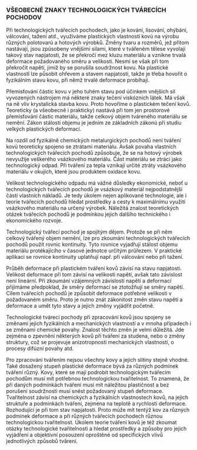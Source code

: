 ### VŠEOBECNÉ ZNAKY TECHNOLOGICKÝCH TVÁRECÍCH POCHODOV

Při technologických tvářecích pochodech, jako je kování, lisování, ohýbáni, válcování, tažení atd., využíváme plastických vlastností kovủ na výrobu různých polotovarủ a hotových výrobků. Změny tvaru a rozměrů, jež přitom nastávají, jsou zpủsobeny vnějšími silami, které v tvářeném tělese vyvolají takový stav napjatosti, že se překročí mez kluzu materiálu a vznikne trvalá deformace požadovaného směru a velikosti. Nesmí se však při tom překročit napětí, jimiž by se porušila soudržnost kovu. Na plastické vlastnostǐ lze působit ohřevem a stavem napjatosti, takže je třeba hovořit o fyzikálním stavu kovu, při němž trvalé deformace probíhají.

Přemisťování částic kovu v jeho tuhém stavu pod účinkem vnějších sil vyvozených nástrojem má některé znaky tečení viskózních látek. Má však na ně vliv krystalická stavba kovu. Proto hovoříme o plastickém tečení kovů. Teoreticky (a všeobecně i prakticky) nastává při tom jen prostorové přemisťování částic materiálu, takže celkový objem tváreného materiálu se nemění. Zákon stálosti objemu je jedním ze základních zákonủ při studiu velkých plastických deformací.

Na rozdíl od fyzikálně chemických metalurgických pochodů není tváření kovủ teoreticky spojeno se ztrátami materiálu. Avšak povaha vlastních technologických tvářecích pochodů způsobuje, že se na hotový výrobek nevyužije veškerého vsázkového materiálu. Část materiálu se ztrácí jako technologický odpad. Při tváření za tepla vznikají určité ztráty vsázkového materiálu v okujích, které jsou produktem oxidace kovu.

Velikost technologického odpadu má vážné důsledky ekonomické, neboť u technologických tvářecích pochodů je vsázkový materiál nejpodstatnější částí vlastních nákladů. Je tedy úkolem nejen aplikované technologie, ale i teorie tvářecích pochodů hledat prostředky a cesty k maximálnímu využití vsázkového materiálu na určený výrobek. Náležitá znalost teoretických otázek tvářecích pochodů je podmínkou jejich dalšího technického i ekonomického rozvoje.

Technologický tvářecí pochod je spojitým dějem. Protože se při něm celkový tvářený objem nemění, lze pro zkoumání technologických tvářecích pochodů použít rovnic kontinuity. Tyto rovnice vyjadřují stálost objemu materiálu protékajícího v časové jednotce určitým prŭřezem. V praktické aplikaci se rovnice kontinuity uplatňují např. při válcování nebo při tažení.

Průběh deformace při plastickém tváření kovů závisí na stavu napjatosti. Velikost deformace při tom závisí na velikosti napětí, avšak tato závislost není lineární. Při zkoumání vzájemných závislostí napětí a deformací přijímáme předpoklad, že směry deformací se ztotožňují se směry napětí. Cílem tvářecích pochodů je způsobit deformace potřebné velikosti v požadovaném směru. Proto je nutno znát zákonitost změn stavu napětí a deformace a umět tyto stavy a jejich změny vyjádřit početně.

Technologické tvárecí pochody při zpracování kovů jsou spojeny se změnami jejich fyzikálních a mechanických vlastností a v mnoha případech i se změnami chemické povahy. Znalost těchto změn je velmi důležitá. Jde zejména o zpevnění některých kovů pří tváření za studena, nebo o změny struktury, což se projevuje anizotropností mechanických vlastností, o procesy difúzní povahy atd.

Pro zpracování tvářením nejsou všechny kovy a jejich slitiny stejně vhodné. Také dosažený stupeň plastické deformace bývá za různých podmínek tváření různý. Kovy, které se mají podrobit technologickým tvářecím pochodům musí mít potřebnou technologickou tvařitelnost. To znamená, že při daných podmínkách tváření musí mít náležitou plastičnost a bez porušení soudržnosti musí snést požadovaný stupeň deformace. Tvařitelnost závisí na chemických a fyzikálních vlastnostech kovů, na jejich struktuře a podmínkách tváření, zejména na teplotě a rychlosti deformace. Rozhodující je při tom stav napjatosti. Proto mủže mít tentýž kov za různých podmínek deformace a při různých tvářecích pochodech různou technologickou tvařitelnost. Úkolem teorie tváření kovů je též zkoumat otázky technologické tvařitelnosti a hledat prostředky a způsoby pro jejich vyjádření a objektivní posouzení oproštěné od specifických vlivů jednotlivých způsobů tvărení.